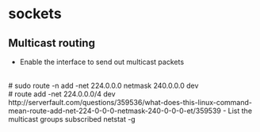# sockets

## Multicast routing
- Enable the interface to send out multicast packets
</br>
    # sudo route -n add -net 224.0.0.0 netmask 240.0.0.0 dev <dev> </br>
    # route add -net 224.0.0.0/4 dev <dev> </br>
    http://serverfault.com/questions/359536/what-does-this-linux-command-mean-route-add-net-224-0-0-0-netmask-240-0-0-0-et/359539
- List the multicast groups subscribed   
  netstat -g
